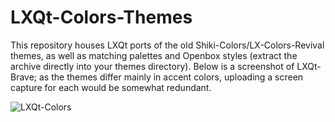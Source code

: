 # LXQt-Colors-Themes
This repository houses LXQt ports of the old Shiki-Colors/LX-Colors-Revival themes, as well as matching palettes and Openbox styles (extract the archive directly into your themes directory).
Below is a screenshot of LXQt-Brave; as the themes differ mainly in accent colors, uploading a screen capture for each would be somewhat redundant.

![LXQt-Colors](https://github.com/AzumaHazuki/LXQt-Colors-Themes/assets/67122280/f4cef9ba-694e-4e8b-839a-1636818729a1)
